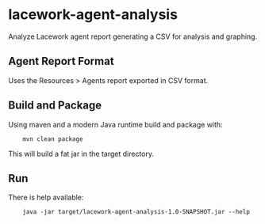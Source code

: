 # lacework-agent-analysis

Analyze Lacework agent report generating a CSV for analysis and graphing.

## Agent Report Format

Uses the Resources > Agents report exported in CSV format.

## Build and Package

Using maven and a modern Java runtime build and package with:

```
    mvn clean package
```

This will build a fat jar in the target directory.

## Run

There is help available:

```
    java -jar target/lacework-agent-analysis-1.0-SNAPSHOT.jar --help
```